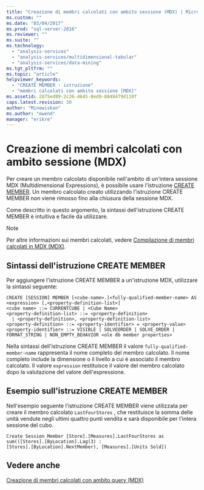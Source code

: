 ```yaml
---
title: "Creazione di membri calcolati con ambito sessione (MDX) | Microsoft Docs"
ms.custom: ""
ms.date: "03/04/2017"
ms.prod: "sql-server-2016"
ms.reviewer: ""
ms.suite: ""
ms.technology: 
  - "analysis-services"
  - "analysis-services/multidimensional-tabular"
  - "analysis-services/data-mining"
ms.tgt_pltfrm: ""
ms.topic: "article"
helpviewer_keywords: 
  - "CREATE MEMBER - istruzione"
  - "membri calcolati con ambito sessione [MDX]"
ms.assetid: 2875ed89-2c26-4645-8ed9-8848479d110f
caps.latest.revision: 30
author: "Minewiskan"
ms.author: "owend"
manager: "erikre"
---
```

# Creazione di membri calcolati con ambito sessione (MDX)
  Per creare un membro calcolato disponibile nell'ambito di un'intera sessione MDX (Multidimensional Expressions), è possibile usare l'istruzione [CREATE MEMBER](../Topic/CREATE%20MEMBER%20Statement%20\(MDX\).md). Un membro calcolato creato utilizzando l'istruzione CREATE MEMBER non viene rimosso fino alla chiusura della sessione MDX.  
  
 Come descritto in questo argomento, la sintassi dell'istruzione CREATE MEMBER è intuitiva e facile da utilizzare.  
  
> [!NOTE]  
>  Per altre informazioni sui membri calcolati, vedere [Compilazione di membri calcolati in MDX &#40;MDX&#41;](../../../analysis-services/multidimensional-models/mdx/building-calculated-members-in-mdx-mdx.md).  
  
## Sintassi dell'istruzione CREATE MEMBER  
 Per aggiungere l'istruzione CREATE MEMBER a un'istruzione MDX, utilizzare la sintassi seguente:  
  
```  
CREATE [SESSION] MEMBER [<cube-name>.]<fully-qualified-member-name> AS <expression> [,<property-definition-list>]  
<cube name> ::= CURRENTCUBE | <Cube Name>  
<property-definition-list> ::= <property-definition>  
  | <property-definition>, <property-definition-list>  
<property-definition> ::= <property-identifier> = <property-value>  
<property-identifier> ::= VISIBLE | SOLVEORDER | SOLVE_ORDER | FORMAT_STRING | NON_EMPTY_BEHAVIOR <ole db member properties>  
```  
  
 Nella sintassi dell'istruzione CREATE MEMBER il valore `fully-qualified-member-name` rappresenta il nome completo del membro calcolato. Il nome completo include la dimensione o il livello a cui è associato il membro calcolato. Il valore `expression` restituisce il valore del membro calcolato dopo la valutazione del valore dell'espressione.  
  
## Esempio sull'istruzione CREATE MEMBER  
 Nell'esempio seguente l'istruzione CREATE MEMBER viene utilizzata per creare il membro calcolato `LastFourStores` , che restituisce la somma delle unità vendute negli ultimi quattro punti vendita e sarà disponibile per l'intera sessione del cubo.  
  
```  
Create Session Member [Store].[Measures].LastFourStores as   
sum(([Stores].[ByLocation].Lag(3) :  
[Stores].[ByLocation].NextMember), [Measures].[Units Sold])  
```  
  
## Vedere anche  
 [Creazione di membri calcolati con ambito query &#40;MDX&#41;](../../../analysis-services/multidimensional-models/mdx/creating-query-scoped-calculated-members-mdx.md)  
  
  